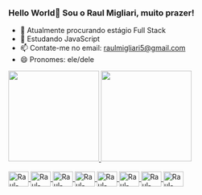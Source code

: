 ### Hello World👋 Sou o Raul Migliari, muito prazer! 

- 🔭 Atualmente procurando estágio Full Stack
- 🌱 Estudando JavaScript 
- 📫 Contate-me no email: raulmigliari5@gmail.com
- 😄 Pronomes: ele/dele

<div>
    <a href = "https://github.com/RaulMigliari">
    <img height = "180em" src = "https://github-readme-stats.vercel.app/api?username=RaulMigliari&show_icons=true&theme=dracula&include_all_commits=true&count_private=true/">
    <img height = "180em" src = "https://github-readme-stats.vercel.app/api/top-langs/?username=RaulMigliari&layout=compact&langs_count=16&theme=dracula"/>
</div>

<div style="display: inline_block"><br>
    <img align="center" alt="Raul-Python" height="30" width="40" src="https://cdn.jsdelivr.net/gh/devicons/devicon@latest/icons/python/python-plain.svg">
    <img align="center" alt="Raul-Python" height="30" width="40" src="https://cdn.jsdelivr.net/gh/devicons/devicon@latest/icons/c/c-original.svg">
    <img align="center" alt="Raul-Python" height="30" width="40" src="https://cdn.jsdelivr.net/gh/devicons/devicon@latest/icons/html5/html5-original.svg">
    <img align="center" alt="Raul-Python" height="30" width="40" src="https://cdn.jsdelivr.net/gh/devicons/devicon@latest/icons/css3/css3-original.svg">
    <img align="center" alt="Raul-Python" height="30" width="40" src="https://cdn.jsdelivr.net/gh/devicons/devicon@latest/icons/javascript/javascript-original.svg">
    <img align="center" alt="Raul-Python" height="30" width="40" src="https://cdn.jsdelivr.net/gh/devicons/devicon@latest/icons/kotlin/kotlin-original.svg">
    <img align="center" alt="Raul-Python" height="30" width="40" src="https://cdn.jsdelivr.net/gh/devicons/devicon@latest/icons/typescript/typescript-original.svg">
    <img align="center" alt="Raul-Python" height="30" width="40" src="https://cdn.jsdelivr.net/gh/devicons/devicon@latest/icons/java/java-original.svg">
</div>